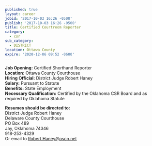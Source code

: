 ```yaml
---
published: true
layout: career
jobid: '2017-10-03 16:26 -0500'
publish: '2017-10-03 16:26 -0500'
title: Certified Courtroom Reporter
category:
  - csr
sub_category:
  - DISTRICT
location: Ottawa County
expire: '2020-12-06 09:52 -0600'
---
```

**Job Opening:** Certified Shorthand Reporter  
**Location:** Ottawa County Courthouse  
**Hiring Official:** District Judge Robert Haney  
**Salary:** Pursuant to Statute  
**Benefits:** State Employment  
**Necessary Qualification:** Certified by the Oklahoma CSR Board and as required by Oklahoma Statute
 
**Resumes should be directed to:**  
District Judge Robert Haney  
Delaware County Courthouse  
PO Box 489  
Jay, Oklahoma 74346  
918-253-4329  
Or email to [Robert.Haney@oscn.net](mailto:Robert.Haney@oscn.net)
